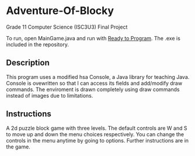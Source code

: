 # Adventure-Of-Blocky
Grade 11 Computer Science (ISC3U3) Final Project

To run, open MainGame.java and run with [Ready to Program](http://compsci.ca/holtsoft/). The .exe is included in the repository.

## Description
This program uses a modified hsa Console, a Java library for teaching Java. Console is ovewritten so that I can access its fields and add/modify draw commands. The enviroment is drawn completely using draw commands instead of images due to limitations. 

## Instructions
A 2d puzzle block game with three levels.
The default controls are W and S to move up and down the menu choices respectively. 
You can change the controls in the menu anytime by going to options.
Further instructions are in the game.